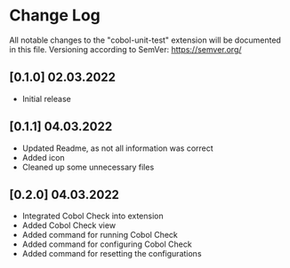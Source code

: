 # Change Log

All notable changes to the "cobol-unit-test" extension will be documented in this file. Versioning according to SemVer: https://semver.org/ 

## [0.1.0] 02.03.2022

- Initial release

## [0.1.1] 04.03.2022

- Updated Readme, as not all information was correct
- Added icon
- Cleaned up some unnecessary files

## [0.2.0] 04.03.2022

- Integrated Cobol Check into extension
- Added Cobol Check view
- Added command for running Cobol Check
- Added command for configuring Cobol Check
- Added command for resetting the configurations

